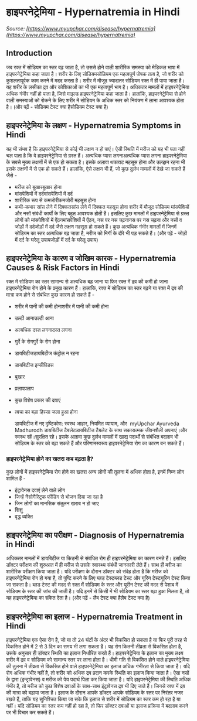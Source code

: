 # हाइपरनेट्रेमिया - Hypernatremia in Hindi
_Source: [https://www.myupchar.com/disease/hypernatremia](https://www.myupchar.com/disease/hypernatremia)_

## Introduction
जब रक्त में सोडियम का स्तर बढ़ जाता है, तो उससे होने वाली शारीरिक समस्या को मेडिकल भाषा में हाइपरनेट्रेमिया कहा जाता है। शरीर के लिए सोडियमसोडियम एक महत्वपूर्ण पोषक तत्व है, जो शरीर को कुशलतापूर्वक काम करने में मदद करता है। शरीर में मौजूद ज्यादातर सोडियम रक्त में ही पाया जाता है। यह शरीर के लसीका द्रव और कोशिकाओं का भी एक महत्वपूर्ण भाग है।
अधिकतर मामलों में हाइपरनेट्रेमिया अधिक गंभीर नहीं हो पाता है, जिसे माइल्ड हाइपरनेट्रेमिया कहा जाता है। हालांकि, हाइपरनेट्रेमिया से होने वाली समस्याओं को रोकने के लिए शरीर में सोडियम के अधिक स्तर को नियंत्रण में लाना आवश्यक होता है।
(और पढ़ें - सोडियम टेस्ट क्या हैसोडियम टेस्ट क्या है)

## हाइपरनेट्रेमिया के लक्षण - Hypernatremia Symptoms in Hindi
यह भी संभव है कि हाइपरनेट्रेमिया से कोई भी लक्षण न हो पाएं। ऐसी स्थिति में मरीज को यह भी पता नहीं चल पाता है कि वे हाइपरनेट्रेमिया से ग्रस्त हैं।
अत्यधिक प्यास लगनाअत्यधिक प्यास लगना हाइपरनेट्रेमिया के सबसे मुख्य लक्षणों में से एक हो सकता है। इसके अलावा थकावट महसूस होना और उलझन रहना भी इसके लक्षणों में से एक हो सकते हैं। हालांकि, ऐसे लक्षण भी हैं, जो कुछ दुर्लभ मामलों में देखे जा सकते हैं जैसे -
- मरीज को बुखारबुखार होना
- मांसपेशियों में दर्दमांसपेशियों में दर्द
- शारीरिक रूप से कमजोरीकमजोरी महसूस होना
- कभी-कभार सांस लेने में दिक्कतसांस लेने में दिक्कत महसूस होना
शरीर में मौजूद सोडियम मांसपेशियों और नसों संबंधी कार्यों के लिए बहुत आवश्यक होती है। इसलिए कुछ मामलों में हाइपरनेट्रेमिया से ग्रस्त लोगों को मांसपेशियों में ऐंठनमांसपेशियों में ऐंठन, नस पर नस चढ़नानस पर नस चढ़ना और नसों व जोड़ों में दर्दजोड़ों में दर्द जैसे लक्षण महसूस हो सकते हैं। कुछ अत्यधिक गंभीर मामलों में जिनमें सोडियम का स्तर अत्यधिक बढ़ जाता है, मरीज को मिर्गी के दौरे भी पड़ सकते हैं।
(और पढ़ें - जोड़ों में दर्द के घरेलू उपायजोड़ों में दर्द के घरेलू उपाय)

## हाइपरनेट्रेमिया के कारण व जोखिम कारक - Hypernatremia Causes & Risk Factors in Hindi
रक्त में सोडियम का स्तर सामान्य से अत्यधिक बढ़ जाना या फिर रक्त में द्रव की कमी हो जाना हाइपरनेट्रेमिया रोग होने के प्रमुख कारण हैं। हालांकि, रक्त में सोडियम का स्तर बढ़ने या रक्त में द्रव की मात्रा कम होने से संबंधित कुछ कारण हो सकते हैं -
- शरीर में पानी की कमी होनाशरीर में पानी की कमी होना
- उल्टी आनाउल्टी आना
- अत्यधिक दस्त लगनादस्त लगना
- गुर्दे के रोगगुर्दे के रोग होना
- डायबिटीजडायबिटीज कंट्रोल न रहना
- डायबिटीज इन्सीपिडस
- बुखार
- प्रलापप्रलाप
- कुछ विशेष प्रकार की दवाएं
- त्वचा का बड़ा हिस्सा जला हुआ होना

	डायबिटीज में नए दृष्टिकोण: स्वस्थ आहार, नियमित व्यायाम, और  myUpchar Ayurveda Madhurodh डायबिटीज टैबलेटडायबिटीज टैबलेट के साथ सकारात्मक जीवनशैली अपनाएं।और स्वस्थ रहें।सुरक्षित रहे।
इसके अलावा कुछ दुर्लभ मामलों में खाद्य पदार्थों से संबंधित बदलाव भी सोडियम के स्तर को बढ़ा सकते हैं और परिणामस्वरूप हाइपरनेट्रेमिया रोग का कारण बन सकते हैं।
### हाइपरनेट्रेमिया होने का खतरा कब बढ़ता है?
कुछ लोगों में हाइपरनेट्रेमिया रोग होने का खतरा अन्य लोगों की तुलना में अधिक होता है, इनमें निम्न लोग शामिल हैं -
- इंट्रावेनस दवाएं लेने वाले लोग
- जिन्हें नैसोगैस्ट्रिक फीडिंग से भोजन दिया जा रहा है
- जिन लोगों का मानसिक संतुलन खराब न हो जाए
- शिशु
- वृद्ध व्यक्ति

## हाइपरनेट्रेमिया का परीक्षण - Diagnosis of Hypernatremia in Hindi
अधिकतर मामलों में डायबिटीज या किडनी से संबंधित रोग ही हाइपरनेट्रेमिया का कारण बनते हैं। इसलिए डॉक्टर परीक्षण की शुरुआत में ही मरीज से उसके स्वास्थ्य संबंधी जानकारी लेते हैं। साथ ही मरीज का शारीरिक परीक्षण किया जाता है।
यदि परीक्षण के दौरान डॉक्टर को संदेह होता है कि मरीज को हाइपरनेट्रेमिया रोग हो गया है, तो पुष्टि करने के लिए ब्लड टेस्टब्लड टेस्ट और यूरिन टेस्टयूरिन टेस्ट किया जा सकता है। ब्लड टेस्ट की मदद से रक्त में सोडियम के स्तर और यूरीन टेस्ट की मदद से पेशाब में सोडियम के स्तर की जांच की जाती है। यदि इनमें से किसी में भी सोडियम का स्तर बढ़ा हुआ मिलता है, तो यह हाइपरनेट्रेमिया का संकेत देता है।
(और पढ़ें - लैब टेस्ट क्या हैलैब टेस्ट क्या है)

## हाइपरनेट्रेमिया का इलाज - Hypernatremia Treatment in Hindi
हाइपरनेट्रेमिया एक ऐसा रोग है, जो या तो 24 घंटों के अंदर भी विकसित हो सकता है या फिर पूरी तरह से विकसित होने में 2 से 3 दिन का समय भी लगा सकता है। यह रोग कितनी तीव्रता से विकसित होता है, उसके अनुसार ही डॉक्टर स्थिति का इलाज निर्धारित करते हैं।
हाइपरनेट्रेमिया के इलाज का मुख्य लक्ष्य शरीर में द्रव व सोडियम को सामान्य स्तर पर लाना होता है। धीमी गति से विकसित होने वाले हाइपरनेट्रेमिया की तुलना में तीव्रता से विकसित होने वाले हाइपरनेट्रेमिया का इलाज अधिक गंभीरता से किया जाता है।
यदि रोग अधिक गंभीर नहीं है, तो शरीर को अधिक द्रव प्रदान करके स्थिति का इलाज किया जाता है। ऐसा नसों के द्वारा (इन्ट्रावेनस) व मरीज को पेय पदार्थ पिला कर किया जाता है। यदि हाइपरनेट्रेमिया की स्थिति अधिक गंभीर है, तो मरीज को कुछ विशेष दवाओं के साथ-साथ इंट्रावेनस द्रव भी दिए जाते हैं। जिनसे रक्त में द्रव की मात्रा को बढ़ाया जाता है।
इलाज के दौरान आपके डॉक्टर आपके सोडियम के स्तर पर निरंतर नजर रखते हैं, ताकि यह सुनिश्चित किया जा सके कि इलाज से शरीर में सोडियम का स्तर कम हो रहा है या नहीं। यदि सोडियम का स्तर कम नहीं हो रहा है, तो फिर डॉक्टर दवाओं या इलाज प्रक्रिया में बदलाव करने पर भी विचार कर सकते हैं।

